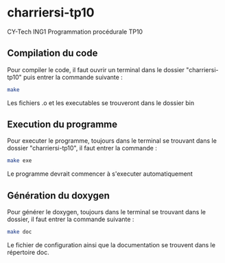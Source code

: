 # charriersi-tp10
CY-Tech ING1 Programmation procédurale TP10

## Compilation du code

Pour compiler le code, il faut ouvrir un terminal dans le dossier "charriersi-tp10" puis entrer la commande suivante :

```bash
make
```

Les fichiers .o et les executables se trouveront dans le dossier bin

## Execution du programme

Pour executer le programme, toujours dans le terminal se trouvant dans le dossier "charriersi-tp10", il faut entrer la commande :

```bash
make exe
```
Le programme devrait commencer à s'executer automatiquement

## Génération du doxygen

Pour générer le doxygen, toujours dans le terminal se trouvant dans le dossier, il faut entrer la commande suivante :

```bash
make doc
```
Le fichier de configuration ainsi que la documentation se trouvent dans le répertoire doc.
